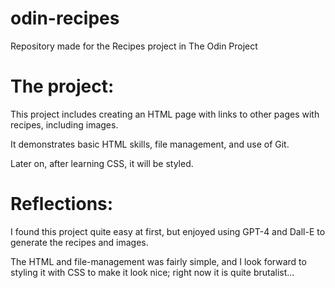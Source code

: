 # odin-recipes
Repository made for the Recipes project in The Odin Project

# The project:
This project includes creating an HTML page with links to other pages with recipes, including images. 

It demonstrates basic HTML skills, file management, and use of Git.

Later on, after learning CSS, it will be styled.

# Reflections:
I found this project quite easy at first, but enjoyed using GPT-4 and Dall-E to generate the recipes and images. 

The HTML and file-management was fairly simple, and I look forward to styling it with CSS to make it look nice; right now it is quite brutalist...